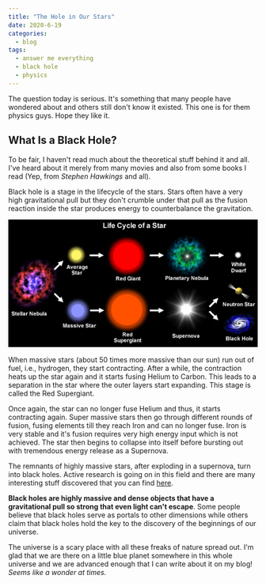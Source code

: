 ```yaml
---
title: "The Hole in Our Stars"
date: 2020-6-19
categories:
  - blog
tags:
  - answer me everything
  - black hole
  - physics
---
```


The question today is serious. It's something that many people have wondered about and others still don't know it existed. This one is for them physics guys. Hope they like it.

## What Is a Black Hole?

To be fair, I haven't read much about the theoretical stuff behind it and all. I've heard about it merely from many movies and also from some books I read (Yep, from *Stephen Hawkings* and all).

Black hole is a stage in the lifecycle of the stars. Stars often have a very high gravitational pull but they don't crumble under that pull as the fusion reaction inside the star produces energy to counterbalance the gravitation.

![Star Cycle](/assets/images/starcycle.jpg)

When massive stars (about 50 times more massive than our sun) run out of fuel, i.e., hydrogen, they start contracting. After a while, the contraction heats up the star again and it starts fusing Helium to Carbon. This leads to a separation in the star where the outer layers start expanding. This stage is called the Red Supergiant.

Once again, the star can no longer fuse Helium and thus, it starts contracting again. Super massive stars then go through different rounds of fusion, fusing elements till they reach Iron and can no longer fuse. Iron is very stable and it's fusion requires very high energy input which is not achieved. The star then begins to collapse into itself before bursting out with tremendous energy release as a Supernova.

The remnants of highly massive stars, after exploding in a supernova, turn into black holes. Active research is going on in this field and there are many interesting stuff discovered that you can find [here](https://en.wikipedia.org/wiki/Black_hole#:~:text=A%20black%20hole%20is%20a,to%20form%20a%20black%20hole.).

**Black holes are highly massive and dense objects that have a gravitational pull so strong that even light can't escape**. Some people believe that black holes serve as portals to other dimensions while others claim that black holes hold the key to the discovery of the beginnings of our universe.

The universe is a scary place with all these freaks of nature spread out. I'm glad that we are there on a little blue planet somewhere in this whole universe and we are advanced enough that I can write about it on my blog! *Seems like a wonder at times.*
